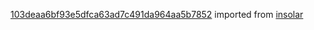 [103deaa6bf93e5dfca63ad7c491da964aa5b7852](https://github.com/insolar/insolar/commit/103deaa6bf93e5dfca63ad7c491da964aa5b7852) imported from [insolar](https://github.com/insolar/insolar)
